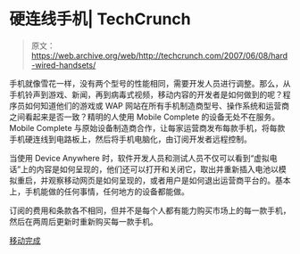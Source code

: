 # 硬连线手机| TechCrunch

> 原文：<https://web.archive.org/web/http://techcrunch.com/2007/06/08/hard-wired-handsets/>

手机就像雪花一样，没有两个型号的性能相同，需要开发人员进行调整。那么，从手机铃声到游戏、新闻，再到病毒式视频，移动内容的开发者是如何做到的呢？程序员如何知道他们的游戏或 WAP 网站在所有手机制造商型号、操作系统和运营商之间看起来是否一致？精明的人使用 Mobile Complete 的设备无处不在服务。Mobile Complete 与原始设备制造商合作，让每家运营商发布每款手机，将每款手机硬连线到电路板上，然后将手机电脑化，由订阅开发者远程控制。

当使用 Device Anywhere 时，软件开发人员和测试人员不仅可以看到“虚拟电话”上的内容是如何呈现的，他们还可以打开和关闭它，取出并重新插入电池以模拟重启，并观察移动网页是如何呈现的，或者用户是如何退出运营商平台的。基本上，手机能做的任何事情，任何地方的设备都能做。

订阅的费用和条款各不相同，但并不是每个人都有能力购买市场上的每一款手机，然后在两周后更新时重新购买每一款手机。

[移动完成](https://web.archive.org/web/20140220140401/http://www.mobilecomplete.com/)